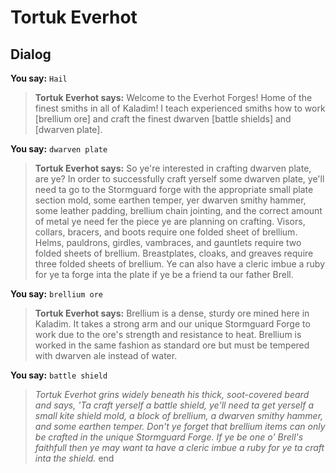 # Tortuk Everhot
## Dialog

**You say:** `Hail`



>**Tortuk Everhot says:** Welcome to the Everhot Forges! Home of the finest smiths in all of Kaladim! I teach experienced smiths how to work [brellium ore] and craft the finest dwarven [battle shields] and [dwarven plate].

**You say:** `dwarven plate`



>**Tortuk Everhot says:** So ye're interested in crafting dwarven plate, are ye? In order to successfully craft yerself some dwarven plate, ye'll need ta go to the Stormguard forge with the appropriate small plate section mold, some earthen temper, yer dwarven smithy hammer, some leather padding, brellium chain jointing, and the correct amount of metal ye need fer the piece ye are planning on crafting. Visors, collars, bracers, and boots require one folded sheet of brellium. Helms, pauldrons, girdles, vambraces, and gauntlets require two folded sheets of brellium. Breastplates, cloaks, and greaves require three folded sheets of brellium. Ye can also have a cleric imbue a ruby for ye ta forge inta the plate if ye be a friend ta our father Brell.

**You say:** `brellium ore`



>**Tortuk Everhot says:** Brellium is a dense, sturdy ore mined here in Kaladim. It takes a strong arm and our unique Stormguard Forge to work due to the ore's strength and resistance to heat. Brellium is worked in the same fashion as standard ore but must be tempered with dwarven ale instead of water.

**You say:** `battle shield`



>*Tortuk Everhot grins widely beneath his thick, soot-covered beard and says, 'Ta craft yerself a battle shield, ye'll need ta get yerself a small kite shield mold, a block of brellium, a dwarven smithy hammer, and some earthen temper. Don't ye forget that brellium items can only be crafted in the unique Stormguard Forge. If ye be one o' Brell's faithfull then ye may want ta have a cleric imbue a ruby for ye ta craft inta the shield.*
end





